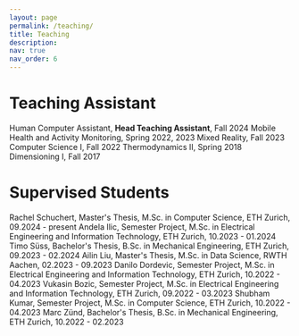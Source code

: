 ```yaml
---
layout: page
permalink: /teaching/
title: Teaching
description:
nav: true
nav_order: 6
---
```

# Teaching Assistant
Human Computer Assistant, **Head Teaching Assistant**, Fall 2024
Mobile Health and Activity Monitoring, Spring 2022, 2023
Mixed Reality, Fall 2023
Computer Science I, Fall 2022
Thermodynamics II, Spring 2018
Dimensioning I, Fall 2017

# Supervised Students
Rachel Schuchert, Master's Thesis, M.Sc. in Computer Science, ETH Zurich, 09.2024 - present
Andela Ilic, Semester Project, M.Sc. in Electrical Engineering and Information Technology, ETH Zurich, 10.2023 - 01.2024
Timo Süss, Bachelor's Thesis, B.Sc. in Mechanical Engineering, ETH Zurich, 09.2023 - 02.2024
Ailin Liu, Master's Thesis, M.Sc. in Data Science, RWTH Aachen, 02.2023 - 09.2023
Danilo Dordevic, Semester Project, M.Sc. in Electrical Engineering and Information Technology, ETH Zurich, 10.2022 - 04.2023
Vukasin Bozic, Semester Project, M.Sc. in Electrical Engineering and Information Technology, ETH Zurich, 09.2022 - 03.2023
Shubham Kumar, Semester Project, M.Sc. in Computer Science, ETH Zurich, 10.2022 - 04.2023
Marc Zünd, Bachelor's Thesis, B.Sc. in Mechanical Engineering, ETH Zurich, 10.2022 - 02.2023
